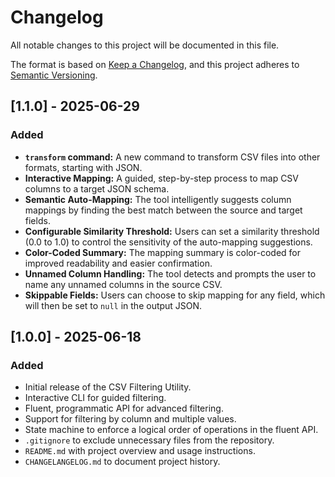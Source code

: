 # Changelog

All notable changes to this project will be documented in this file.

The format is based on [Keep a Changelog](https://keepachangelog.com/en/1.0.0/),
and this project adheres to [Semantic Versioning](https://semver.org/spec/v2.0.0.html).

## [1.1.0] - 2025-06-29

### Added

*   **`transform` command:** A new command to transform CSV files into other formats, starting with JSON.
*   **Interactive Mapping:** A guided, step-by-step process to map CSV columns to a target JSON schema.
*   **Semantic Auto-Mapping:** The tool intelligently suggests column mappings by finding the best match between the source and target fields.
*   **Configurable Similarity Threshold:** Users can set a similarity threshold (0.0 to 1.0) to control the sensitivity of the auto-mapping suggestions.
*   **Color-Coded Summary:** The mapping summary is color-coded for improved readability and easier confirmation.
*   **Unnamed Column Handling:** The tool detects and prompts the user to name any unnamed columns in the source CSV.
*   **Skippable Fields:** Users can choose to skip mapping for any field, which will then be set to `null` in the output JSON.

## [1.0.0] - 2025-06-18

### Added

*   Initial release of the CSV Filtering Utility.
*   Interactive CLI for guided filtering.
*   Fluent, programmatic API for advanced filtering.
*   Support for filtering by column and multiple values.
*   State machine to enforce a logical order of operations in the fluent API.
*   `.gitignore` to exclude unnecessary files from the repository.
*   `README.md` with project overview and usage instructions.
*   `CHANGELANGELOG.md` to document project history.